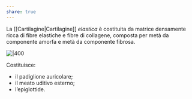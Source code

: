 ```yaml
---
share: true
---
```

La [[Cartilagine|Cartilagine]] *elastica* è costituita da matrice densamente ricca di fibre elastiche e fibre di collagene, composta per metà da componente amorfa e metà da componente fibrosa.

![|400](f9ede35d66416a6532188a67a363755f_MD5%201.png)

Costituisce:
- il padiglione auricolare;
- il meato uditivo esterno;
- l’epiglottide.
